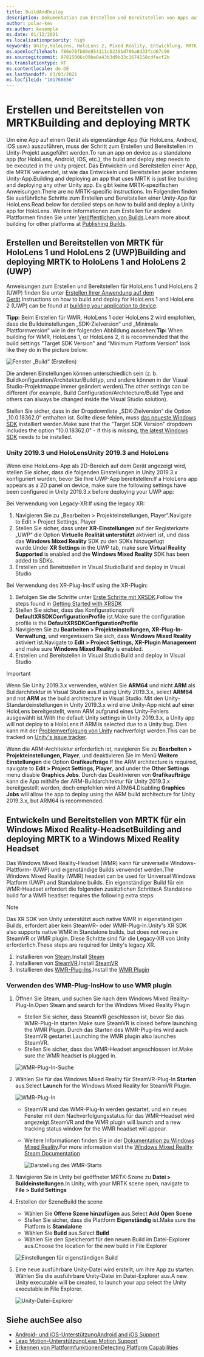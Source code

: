 ```yaml
---
title: BuildAndDeploy
description: Dokumentation zum Erstellen und Bereitstellen von Apps auf verschiedenen Geräten.
author: polar-kev
ms.author: kesemple
ms.date: 01/12/2021
ms.localizationpriority: high
keywords: Unity,HoloLens, HoloLens 2, Mixed Reality, Entwicklung, MRTK, Visual Studio, Android, iOS
ms.openlocfilehash: f86e70fb80e854111c62391d706a8d33fcd67c90
ms.sourcegitcommit: 97815006c09be0a43b3d9b33c1674150cdfecf2b
ms.translationtype: HT
ms.contentlocale: de-DE
ms.lasthandoff: 03/03/2021
ms.locfileid: "101768656"
---
```

# <a name="building-and-deploying-mrtk"></a><span data-ttu-id="177f7-104">Erstellen und Bereitstellen von MRTK</span><span class="sxs-lookup"><span data-stu-id="177f7-104">Building and deploying MRTK</span></span>

<span data-ttu-id="177f7-105">Um eine App auf einem Gerät als eigenständige App (für HoloLens, Android, iOS usw.) auszuführen, muss der Schritt zum Erstellen und Bereitstellen im Unity-Projekt ausgeführt werden.</span><span class="sxs-lookup"><span data-stu-id="177f7-105">To run an app on device as a standalone app (for HoloLens, Android, iOS, etc.), the build and deploy step needs to be executed in the unity project.</span></span> <span data-ttu-id="177f7-106">Das Entwickeln und Bereitstellen einer App, die MRTK verwendet, ist wie das Entwickeln und Bereitstellen jeder anderen Unity-App.</span><span class="sxs-lookup"><span data-stu-id="177f7-106">Building and deploying an app that uses MRTK is just like building and deploying any other Unity app.</span></span> <span data-ttu-id="177f7-107">Es gibt keine MRTK-spezifischen Anweisungen.</span><span class="sxs-lookup"><span data-stu-id="177f7-107">There are no MRTK-specific instructions.</span></span> <span data-ttu-id="177f7-108">Im Folgenden finden Sie ausführliche Schritte zum Erstellen und Bereitstellen einer Unity-App für HoloLens.</span><span class="sxs-lookup"><span data-stu-id="177f7-108">Read below for detailed steps on how to build and deploy a Unity app for HoloLens.</span></span>  <span data-ttu-id="177f7-109">Weitere Informationen zum Erstellen für andere Plattformen finden Sie unter [Veröffentlichen von Builds](https://docs.unity3d.com/Manual/PublishingBuilds.html).</span><span class="sxs-lookup"><span data-stu-id="177f7-109">Learn more about building for other platforms at [Publishing Builds](https://docs.unity3d.com/Manual/PublishingBuilds.html).</span></span>

## <a name="building-and-deploying-mrtk-to-hololens-1-and-hololens-2-uwp"></a><span data-ttu-id="177f7-110">Erstellen und Bereitstellen von MRTK für HoloLens 1 und HoloLens 2 (UWP)</span><span class="sxs-lookup"><span data-stu-id="177f7-110">Building and deploying MRTK to HoloLens 1 and HoloLens 2 (UWP)</span></span>

<span data-ttu-id="177f7-111">Anweisungen zum Erstellen und Bereitstellen für HoloLens 1 und HoloLens 2 (UWP) finden Sie unter [Erstellen Ihrer Anwendung auf dem Gerät](https://docs.microsoft.com/windows/mixed-reality/mrlearning-base-ch1#build-your-application-to-your-device).</span><span class="sxs-lookup"><span data-stu-id="177f7-111">Instructions on how to build and deploy for HoloLens 1 and HoloLens 2 (UWP) can be found at [building your application to device](https://docs.microsoft.com/windows/mixed-reality/mrlearning-base-ch1#build-your-application-to-your-device).</span></span>

<span data-ttu-id="177f7-112">**Tipp:** Beim Erstellen für WMR, HoloLens 1 oder HoloLens 2 wird empfohlen, dass die Buildeinstellungen „SDK-Zielversion“ und „Minimale Plattformversion“ wie in der folgenden Abbildung aussehen:</span><span class="sxs-lookup"><span data-stu-id="177f7-112">**Tip:** When building for WMR, HoloLens 1, or HoloLens 2, it is recommended that the build settings "Target SDK Version" and "Minimum Platform Version" look like they do in the picture below:</span></span>

![Fenster „Build“ (Erstellen)](../features/images/getting-started/BuildWindow.png)

<span data-ttu-id="177f7-114">Die anderen Einstellungen können unterschiedlich sein (z. b. Buildkonfiguration/Architektur/Buildtyp, und andere können in der Visual Studio-Projektmappe immer geändert werden).</span><span class="sxs-lookup"><span data-stu-id="177f7-114">The other settings can be different (for example, Build Configuration/Architecture/Build Type and others can always be changed inside the Visual Studio solution).</span></span>

<span data-ttu-id="177f7-115">Stellen Sie sicher, dass in der Dropdownliste „SDK-Zielversion“ die Option „10.0.18362.0“ enthalten ist. Sollte diese fehlen, muss [das neueste Windows SDK](https://developer.microsoft.com/windows/downloads/windows-10-sdk) installiert werden.</span><span class="sxs-lookup"><span data-stu-id="177f7-115">Make sure that the "Target SDK Version" dropdown includes the option "10.0.18362.0" - if this is missing, [the latest Windows SDK](https://developer.microsoft.com/windows/downloads/windows-10-sdk) needs to be installed.</span></span>

### <a name="unity-20193-and-hololens"></a><span data-ttu-id="177f7-116">Unity 2019.3 und HoloLens</span><span class="sxs-lookup"><span data-stu-id="177f7-116">Unity 2019.3 and HoloLens</span></span>

<span data-ttu-id="177f7-117">Wenn eine HoloLens-App als 2D-Bereich auf dem Gerät angezeigt wird, stellen Sie sicher, dass die folgenden Einstellungen in Unity 2019.3.x konfiguriert wurden, bevor Sie Ihre UWP-App bereitstellen:</span><span class="sxs-lookup"><span data-stu-id="177f7-117">If a HoloLens app appears as a 2D panel on device, make sure the following settings have been configured in Unity 2019.3.x before deploying your UWP app:</span></span>

<span data-ttu-id="177f7-118">Bei Verwendung von Legacy-XR:</span><span class="sxs-lookup"><span data-stu-id="177f7-118">If using the legacy XR:</span></span>

1. <span data-ttu-id="177f7-119">Navigieren Sie zu „Bearbeiten > Projekteinstellungen, Player“.</span><span class="sxs-lookup"><span data-stu-id="177f7-119">Navigate to Edit > Project Settings, Player</span></span>
1. <span data-ttu-id="177f7-120">Stellen Sie sicher, dass unter **XR-Einstellungen** auf der Registerkarte „UWP“ die Option **Virtuelle Realität unterstützt** aktiviert ist, und dass das **Windows Mixed Reality** SDK zu den SDKs hinzugefügt wurde.</span><span class="sxs-lookup"><span data-stu-id="177f7-120">Under **XR Settings** in the UWP tab, make sure **Virtual Reality Supported** is enabled and the **Windows Mixed Reality** SDK has been added to SDKs.</span></span>
1. <span data-ttu-id="177f7-121">Erstellen und Bereitstellen in Visual Studio</span><span class="sxs-lookup"><span data-stu-id="177f7-121">Build and deploy in Visual Studio</span></span>

<span data-ttu-id="177f7-122">Bei Verwendung des XR-Plug-Ins:</span><span class="sxs-lookup"><span data-stu-id="177f7-122">If using the XR-Plugin:</span></span>

1. <span data-ttu-id="177f7-123">Befolgen Sie die Schritte unter [Erste Schritte mit XRSDK](../configuration/getting-started-with-mrtk-and-xrsdk.md).</span><span class="sxs-lookup"><span data-stu-id="177f7-123">Follow the steps found in [Getting Started with XRSDK](../configuration/getting-started-with-mrtk-and-xrsdk.md)</span></span>
1. <span data-ttu-id="177f7-124">Stellen Sie sicher, dass das Konfigurationsprofil **DefaultXRSDKConfigurationProfile** ist.</span><span class="sxs-lookup"><span data-stu-id="177f7-124">Make sure the configuration profile is the **DefaultXRSDKConfigurationProfile**</span></span>
1. <span data-ttu-id="177f7-125">Navigieren Sie zu **Bearbeiten > Projekteinstellungen, XR-Plug-In-Verwaltung**, und vergewissern Sie sich, dass **Windows Mixed Reality** aktiviert ist.</span><span class="sxs-lookup"><span data-stu-id="177f7-125">Navigate to **Edit > Project Settings, XR-Plugin Management** and make sure **Windows Mixed Reality** is enabled.</span></span>
1. <span data-ttu-id="177f7-126">Erstellen und Bereitstellen in Visual Studio</span><span class="sxs-lookup"><span data-stu-id="177f7-126">Build and deploy in Visual Studio</span></span>

>[!IMPORTANT]
> <span data-ttu-id="177f7-127">Wenn Sie Unity 2019.3.x verwenden, wählen Sie **ARM64** und nicht **ARM** als Buildarchitektur in Visual Studio aus.</span><span class="sxs-lookup"><span data-stu-id="177f7-127">If using Unity 2019.3.x, select **ARM64** and not **ARM** as the build architecture in Visual Studio.</span></span> <span data-ttu-id="177f7-128">Mit den Unity-Standardeinstellungen in Unity 2019.3.x wird eine Unity-App nicht auf einer HoloLens bereitgestellt, wenn ARM aufgrund eines Unity-Fehlers ausgewählt ist.</span><span class="sxs-lookup"><span data-stu-id="177f7-128">With the default Unity settings in Unity 2019.3.x, a Unity app will not deploy to a HoloLens if ARM is selected due to a Unity bug.</span></span> <span data-ttu-id="177f7-129">Dies kann mit der [Problemverfolgung von Unity](https://issuetracker.unity3d.com/issues/enabling-graphics-jobs-in-2019-dot-3-x-results-in-a-crash-or-nothing-rendering-on-hololens-2) nachverfolgt werden.</span><span class="sxs-lookup"><span data-stu-id="177f7-129">This can be tracked on [Unity's issue tracker](https://issuetracker.unity3d.com/issues/enabling-graphics-jobs-in-2019-dot-3-x-results-in-a-crash-or-nothing-rendering-on-hololens-2).</span></span>
>
> <span data-ttu-id="177f7-130">Wenn die ARM-Architektur erforderlich ist, navigieren Sie zu **Bearbeiten > Projekteinstellungen, Player**, und deaktivieren Sie im Menü **Weitere Einstellungen** die Option **Grafikaufträge**.</span><span class="sxs-lookup"><span data-stu-id="177f7-130">If the ARM architecture is required, navigate to **Edit > Project Settings, Player**, and under the **Other Settings** menu disable **Graphics Jobs**.</span></span> <span data-ttu-id="177f7-131">Durch das Deaktivieren von **Grafikaufträge** kann die App mithilfe der ARM-Buildarchitektur für Unity 2019.3.x bereitgestellt werden, doch empfohlen wird ARM64.</span><span class="sxs-lookup"><span data-stu-id="177f7-131">Disabling **Graphics Jobs** will allow the app to deploy using the ARM build architecture for Unity 2019.3.x, but ARM64 is recommended.</span></span>

## <a name="building-and-deploying-mrtk-to-a-windows-mixed-reality-headset"></a><span data-ttu-id="177f7-132">Entwickeln und Bereitstellen von MRTK für ein Windows Mixed Reality-Headset</span><span class="sxs-lookup"><span data-stu-id="177f7-132">Building and deploying MRTK to a Windows Mixed Reality Headset</span></span>

<span data-ttu-id="177f7-133">Das Windows Mixed Reality-Headset (WMR) kann für universelle Windows-Plattform- (UWP) und eigenständige Builds verwendet werden.</span><span class="sxs-lookup"><span data-stu-id="177f7-133">The Windows Mixed Reality (WMR) headset can be used for Universal Windows Platform (UWP) and Standalone builds.</span></span>  <span data-ttu-id="177f7-134">Ein eigenständiger Build für ein WMR-Headset erfordert die folgenden zusätzlichen Schritte:</span><span class="sxs-lookup"><span data-stu-id="177f7-134">A Standalone build for a WMR headset requires the following extra steps:</span></span>

> [!NOTE]
> <span data-ttu-id="177f7-135">Das XR SDK von Unity unterstützt auch native WMR in eigenständigen Builds, erfordert aber kein SteamVR- oder WMR-Plug-In.</span><span class="sxs-lookup"><span data-stu-id="177f7-135">Unity's XR SDK also supports native WMR in Standalone builds, but does not require SteamVR or WMR plugin.</span></span> <span data-ttu-id="177f7-136">Diese Schritte sind für die Legacy-XR von Unity erforderlich.</span><span class="sxs-lookup"><span data-stu-id="177f7-136">These steps are required for Unity's legacy XR.</span></span>

1. <span data-ttu-id="177f7-137">Installieren von [Steam](https://store.steampowered.com/about/).</span><span class="sxs-lookup"><span data-stu-id="177f7-137">Install [Steam](https://store.steampowered.com/about/)</span></span>
1. <span data-ttu-id="177f7-138">Installieren von [SteamVR](https://store.steampowered.com/app/250820/SteamVR/).</span><span class="sxs-lookup"><span data-stu-id="177f7-138">Install [SteamVR](https://store.steampowered.com/app/250820/SteamVR/)</span></span>
1. <span data-ttu-id="177f7-139">Installieren des [WMR-Plug-Ins](https://store.steampowered.com/app/719950/Windows_Mixed_Reality_for_SteamVR/).</span><span class="sxs-lookup"><span data-stu-id="177f7-139">Install the [WMR Plugin](https://store.steampowered.com/app/719950/Windows_Mixed_Reality_for_SteamVR/)</span></span>

### <a name="how-to-use-wmr-plugin"></a><span data-ttu-id="177f7-140">Verwenden des WMR-Plug-Ins</span><span class="sxs-lookup"><span data-stu-id="177f7-140">How to use WMR plugin</span></span>

1. <span data-ttu-id="177f7-141">Öffnen Sie Steam, und suchen Sie nach dem Windows Mixed Reality-Plug-In.</span><span class="sxs-lookup"><span data-stu-id="177f7-141">Open Steam and search for the Windows Mixed Reality Plugin</span></span>
    - <span data-ttu-id="177f7-142">Stellen Sie sicher, dass SteamVR geschlossen ist, bevor Sie das WMR-Plug-In starten.</span><span class="sxs-lookup"><span data-stu-id="177f7-142">Make sure SteamVR is closed before launching the WMR Plugin.</span></span> <span data-ttu-id="177f7-143">Durch das Starten des WMR-Plug-Ins wird auch SteamVR gestartet.</span><span class="sxs-lookup"><span data-stu-id="177f7-143">Launching the WMR plugin also launches SteamVR.</span></span>
    - <span data-ttu-id="177f7-144">Stellen Sie sicher, dass das WMR-Headset angeschlossen ist.</span><span class="sxs-lookup"><span data-stu-id="177f7-144">Make sure the WMR headset is plugged in.</span></span>

    ![WMR-Plug-In-Suche](../features/images/build-deploy/WMR/SteamSearchWMRPlugin.png)

1. <span data-ttu-id="177f7-146">Wählen Sie für das Windows Mixed Reality für SteamVR-Plug-In **Starten** aus.</span><span class="sxs-lookup"><span data-stu-id="177f7-146">Select **Launch** for the Windows Mixed Reality for SteamVR Plugin.</span></span>

    ![WMR-Plug-In](../features/images/build-deploy/WMR/WMRPlugin.png)

    - <span data-ttu-id="177f7-148">SteamVR und das WMR-Plug-In werden gestartet, und ein neues Fenster mit dem Nachverfolgungsstatus für das WMR-Headset wird angezeigt.</span><span class="sxs-lookup"><span data-stu-id="177f7-148">SteamVR and the WMR plugin will launch and a new tracking status window for the WMR headset will appear.</span></span>
    - <span data-ttu-id="177f7-149">Weitere Informationen finden Sie in der [Dokumentation zu Windows Mixed Reality](https://support.microsoft.com/help/4053622/windows-10-play-steamvr-games-in-windows-mixed-reality).</span><span class="sxs-lookup"><span data-stu-id="177f7-149">For more information visit the [Windows Mixed Reality Steam Documentation](https://support.microsoft.com/help/4053622/windows-10-play-steamvr-games-in-windows-mixed-reality)</span></span>

        ![Darstellung des WMR-Starts](../features/images/build-deploy/WMR/WMRPluginActive.png)

1. <span data-ttu-id="177f7-151">Navigieren Sie in Unity bei geöffneter MRTK-Szene zu **Datei > Buildeinstellungen**.</span><span class="sxs-lookup"><span data-stu-id="177f7-151">In Unity, with your MRTK scene open, navigate to **File > Build Settings**</span></span>

1. <span data-ttu-id="177f7-152">Erstellen der Szene</span><span class="sxs-lookup"><span data-stu-id="177f7-152">Build the scene</span></span>
    - <span data-ttu-id="177f7-153">Wählen Sie **Offene Szene hinzufügen** aus.</span><span class="sxs-lookup"><span data-stu-id="177f7-153">Select **Add Open Scene**</span></span>
    - <span data-ttu-id="177f7-154">Stellen Sie sicher, dass die Plattform **Eigenständig** ist.</span><span class="sxs-lookup"><span data-stu-id="177f7-154">Make sure the Platform is **Standalone**</span></span>
    - <span data-ttu-id="177f7-155">Wählen Sie **Build** aus.</span><span class="sxs-lookup"><span data-stu-id="177f7-155">Select **Build**</span></span>
    - <span data-ttu-id="177f7-156">Wählen Sie den Speicherort für den neuen Build im Datei-Explorer aus.</span><span class="sxs-lookup"><span data-stu-id="177f7-156">Choose the location for the new build in File Explorer</span></span>

    ![Einstellungen für eigenständigen Build](../features/images/build-deploy/WMR/BuildSettingsStandaloneUnity.png)

1. <span data-ttu-id="177f7-158">Eine neue ausführbare Unity-Datei wird erstellt, um Ihre App zu starten. Wählen Sie die ausführbare Unity-Datei im Datei-Explorer aus.</span><span class="sxs-lookup"><span data-stu-id="177f7-158">A new Unity executable will be created, to launch your app select the Unity executable in File Explorer.</span></span>

    ![Unity-Datei-Explorer](../features/images/build-deploy/WMR/FileExplorerUnityExe.png)

## <a name="see-also"></a><span data-ttu-id="177f7-160">Siehe auch</span><span class="sxs-lookup"><span data-stu-id="177f7-160">See also</span></span>

- [<span data-ttu-id="177f7-161">Android- und iOS-Unterstützung</span><span class="sxs-lookup"><span data-stu-id="177f7-161">Android and iOS Support</span></span>](../features/cross-platform/using-ar-foundation.md)
- [<span data-ttu-id="177f7-162">Leap Motion-Unterstützung</span><span class="sxs-lookup"><span data-stu-id="177f7-162">Leap Motion Support</span></span>](../features/cross-platform/leap-motion-mrtk.md)
- [<span data-ttu-id="177f7-163">Erkennen von Plattformfunktionen</span><span class="sxs-lookup"><span data-stu-id="177f7-163">Detecting Platform Capabilities</span></span>](../features/cross-platform/detecting-platform-capabilities.md)
